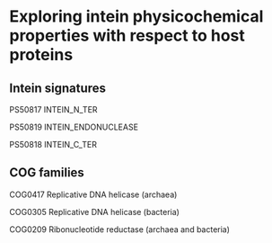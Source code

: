 # Exploring intein physicochemical properties with respect to host proteins

## Intein signatures
PS50817 INTEIN_N_TER

PS50819 INTEIN_ENDONUCLEASE

PS50818 INTEIN_C_TER

## COG families
COG0417 Replicative DNA helicase (archaea)

COG0305 Replicative DNA helicase (bacteria)

COG0209 Ribonucleotide reductase (archaea and bacteria)
